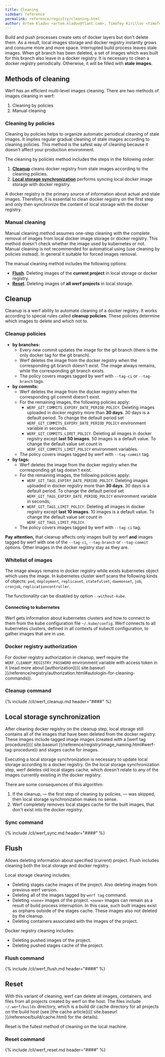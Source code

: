 ```yaml
---
title: Cleaning
sidebar: reference
permalink: reference/registry/cleaning.html
author: Artem Kladov <artem.kladov@flant.com>, Timofey Kirillov <timofey.kirillov@flant.com>
---
```


Build and push processes create sets of docker layers but don't delete them. As a result, local images storage and docker registry instantly grows and consume more and more space. Interrupted build process leaves stale images. When git branch has been deleted, a set of images which was built for this branch also leave in a docker registry. It is necessary to clean a docker registry periodically. Otherwise, it will be filled with **stale images**.

## Methods of cleaning

Werf has an efficient multi-level images cleaning. There are two methods of images cleaning in werf:

1. Cleaning by policies
2. Manual cleaning

### Cleaning by policies

Cleaning by policies helps to organize automatic periodical cleaning of stale images. It implies regular gradual cleaning of stale images according to cleaning policies. This method is the safest way of cleaning because it doesn't affect your production environment.

The cleaning by policies method includes the steps in the following order:
1. [**Cleanup**](#cleanup) cleans docker registry from stale images according to the cleaning policies.
2. [**Local storage synchronization**](#local-storage-synchronization) performs syncing local docker image storage with docker registry.

A docker registry is the primary source of information about actual and stale images. Therefore, it is essential to clean docker registry on the first step and only then synchronize the content of local storage with the docker registry.

### Manual cleaning

Manual cleaning method assumes one-step cleaning with the complete removal of images from local docker image storage or docker registry. This method doesn't check whether the image used by kubernetes or not. Manual cleaning is not recommended for automatical using (use cleaning by policies instead). In general it suitable for forced images removal.

The manual cleaning method includes the following options:

* [**Flush**](#flush). Deleting images of the **current project** in local storage or docker registry.
* [**Reset**](#reset). Deleting images of **all werf projects** in local storage.

## Cleanup

Cleanup is a werf ability to automate cleaning of a docker registry. It works according to special rules called **cleanup policies**. These policies determine which images to delete and which not to.

### Cleanup policies

* **by branches:**
    * Every new commit updates the image for the git branch (there is the only docker tag for the git branch).
    * Werf deletes the image from the docker registry when the corresponding git branch doesn't exist. The image always remains, while the corresponding git branch exists.
    * The policy covers images tagged by werf with `--tag-ci` or `--tag-branch` tags.
* **by commits:**
    * Werf deletes the image from the docker registry when the corresponding git commit doesn't exist.
    * For the remaining images, the following policies apply:
       * `WERF_GIT_COMMITS_EXPIRY_DATE_PERIOD_POLICY`. Deleting images uploaded in docker registry more than **30 days**. 30 days is a default period. To change the default period set `WERF_GIT_COMMITS_EXPIRY_DATE_PERIOD_POLICY` environment variable in seconds.
       * `WERF_GIT_COMMITS_LIMIT_POLICY`. Deleting all images in docker registry except **last 50 images**. 50 images is a default value. To change the default value set count in  `WERF_GIT_COMMITS_LIMIT_POLICY` environment variables.
    * The policy covers images tagged by werf with `--tag-commit` tag.
* **by tags:**
    * Werf deletes the image from the docker registry when the corresponding git tag doesn't exist.
    * For the remaining images, the following policies apply:
      * `WERF_GIT_TAGS_EXPIRY_DATE_PERIOD_POLICY`. Deleting images uploaded in docker registry more than **30 days**. 30 days is a default period. To change the default period set `WERF_GIT_TAGS_EXPIRY_DATE_PERIOD_POLICY` environment variable in seconds;
      * `WERF_GIT_TAGS_LIMIT_POLICY`.  Deleting all images in docker registry except **last 10 images**. 10 images is a default value. To change the default value set count in `WERF_GIT_TAGS_LIMIT_POLICY`.
    * The policy covers images tagged by werf with `--tag-ci` tag.

**Pay attention,** that cleanup affects only images built by werf **and** images tagged by werf with one of the `--tag-ci`, `--tag-branch` or `--tag-commit` options. Other images in the docker registry stay as they are.

### Whitelist of images

The image always remains in docker registry while exists kubernetes object which uses the image. In kubernetes cluster werf scans the following kinds of objects: `pod`, `deployment`, `replicaset`, `statefulset`, `daemonset`, `job`, `cronjob`, `replicationcontroller`.

The functionality can be disabled by option `--without-kube`.

#### Connecting to kubernetes

Werf gets information about kubernetes clusters and how to connect to them from the kube configuration file `~/.kube/config`. Werf connects to all kubernetes clusters, defined in all contexts of kubectl configuration, to gather images that are in use.

### Docker registry authorization

For docker registry authorization in cleanup, werf require the `WERF_CLEANUP_REGISTRY_PASSWORD` environment variable with access token in it (read more about [authorization]({{ site.baseurl }}/reference/registry/authorization.html#autologin-for-cleaning-commands)).

### Cleanup command

{% include /cli/werf_cleanup.md header="####" %}

## Local storage synchronization

After cleaning docker registry on the cleanup step, local storage still contains all of the images that have been deleted from the docker registry. These images include tagged image images (created with a [werf tag procedure]({{ site.baseurl }}/reference/registry/image_naming.html#werf-tag-procedure)) and stages cache for images.

Executing a local storage synchronization is necessary to update local storage according to a docker registry. On the local storage synchronization step, werf deletes old local stages cache, which doesn't relate to any of the images currently existing in the docker registry.

There are some consequences of this algorithm:

1. If the cleanup, — the first step of cleaning by policies, — was skipped, then local storage synchronization makes no sense.
2. Werf completely removes local stages cache for the built images, that don't exist into the docker registry.

### Sync command

{% include /cli/werf_sync.md header="####" %}

## Flush

Allows deleting information about specified (current) project. Flush includes cleaning both the local storage and docker registry.

Local storage cleaning includes:
* Deleting stages cache images of the project. Also deleting images from previous werf version.
* Deleting all of the images tagged by `werf tag` command.
* Deleting `<none>` images of the project. `<none>` images can remain as a result of build process interruption. In this case, such built images exist as orphans outside of the stages cache. These images also not deleted by the cleanup.
* Deleting containers associated with the images of the project.

Docker registry cleaning includes:
* Deleting pushed images of the project.
* Deleting pushed stages cache of the project.

### Flush command

{% include /cli/werf_flush.md header="####" %}

## Reset

With this variant of cleaning, werf can delete all images, containers, and files from all projects created by werf on the host. The files include `~/.werf/builds` directory, which is a build dir cache directory for all projects on the build host (see [the cache article]({{ site.baseurl }}/reference/build/cache.html) for the details).

Reset is the fullest method of cleaning on the local machine.

### Reset command

{% include /cli/werf_reset.md header="####" %}
